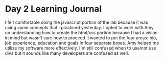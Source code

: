 # Day 2 Learning Journal

I felt comfortable doing the javascript portion of the lab because it was using some concepts that I practiced yesterday. I opted to work with Amy on understanding how to create the html/css portion because I had a vision in mind but wasn't sure how to proceed. I wanted to put the four areas: bio, job experience, education and goals in four separate boxes. Amy helped me utilize my software more effectively. I'm still confused when to use/not use divs but it sounds like many developers are confused as well.